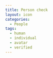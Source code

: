 ```yaml
---
title: Person check
layout: icon
categories:
  - People
tags:
  - human
  - individual
  - avatar
  - verified
---
```

